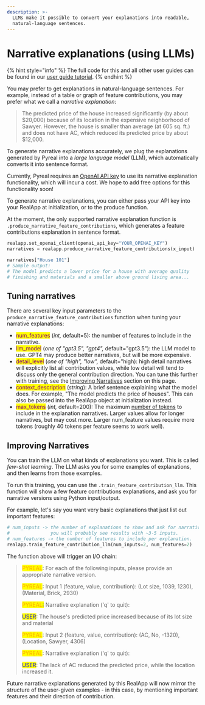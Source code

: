 ```yaml
---
description: >-
  LLMs make it possible to convert your explanations into readable,
  natural-language sentences.
---
```


# Narrative explanations (using LLMs)

{% hint style="info" %}
The full code for this and all other user guides can be found in our [user guide tutorial](https://github.com/sibyl-dev/pyreal/blob/dev/tutorials/user\_guide.ipynb).
{% endhint %}

You may prefer to get explanations in natural-language sentences. For example, instead of a table or graph of feature contributions, you may prefer what we call a _narrative explanation_:

> The predicted price of the house increased significantly (by about $20,000) because of its location in the expensive neighborhood of Sawyer. However, the house is smaller than average (at 605 sq. ft.) and does not have AC, which reduced its predicted price by about $12,000.

To generate narrative explanations accurately, we plug the explanations generated by Pyreal into a _large language model_ (LLM), which automatically converts it into sentence format.

Currently, Pyreal requires an [OpenAI API key](https://openai.com/pricing) to use its narrative explanation functionality, which will incur a cost. We hope to add free options for this functionality soon!

To generate narrative explanations, you can either pass your API key into your RealApp at initialization, or to the produce function.&#x20;

At the moment, the only supported narrative explanation function is `.produce_narrative_feature_contributions`, which generates a feature contributions explanation in sentence format.

```python
realapp.set_openai_client(openai_api_key="YOUR_OPENAI_KEY")
narratives = realapp.produce_narrative_feature_contributions(x_input)

narratives["House 101"]
# Sample output: 
# The model predicts a lower price for a house with average quality 
# finishing and materials and a smaller above ground living area...
```

## Tuning narratives

There are several key input parameters to the `produce_narrative_feature_contributions` function when tuning your narrative explanations:

* <mark style="color:purple;">num\_features</mark> (_int,_ default=5): the number of features to include in the narrative.&#x20;
* <mark style="color:purple;">llm\_model</mark> (_one of "gpt3.5", "gpt4",_ default="gpt3.5"): the LLM model to use. GPT4 may produce better narratives, but will be more expensive.
* <mark style="color:purple;">detail\_level</mark> (_one of "high", "low",_ default="high): high detail narratives will explicitly list all contribution values, while low detail will tend to discuss only the general contribution direction. You can tune this further with training, see the [Improving Narratives](narrative-explanations-using-llms.md#improving-narratives) section on this page.
* <mark style="color:purple;">context\_description</mark> (_string_): A brief sentence explaining what the model does. For example, "The model predicts the price of houses". This can also be passed into the RealApp object at initialization instead.
* <mark style="color:purple;">max\_tokens</mark> (_int,_ default=200): The maximum [number of tokens](https://platform.openai.com/tokenizer) to include in the explanation narratives. Larger values allow for longer narratives, but may cost more. Larger num\_feature values require more tokens (roughly 40 tokens per feature seems to work well).

## Improving Narratives

You can train the LLM on what kinds of explanations you want. This is called _few-shot learning_. The LLM asks you for some examples of explanations, and then learns from those examples.

To run this training, you can use the `.train_feature_contribution_llm`. This function will show a few feature contributions explanations, and ask you for narrative versions using Python input/output.

For example, let's say you want very basic explanations that just list out important features:

```python
# num_inputs -> the number of explanations to show and ask for narrative versions of
#               you will probably see results with ~3-5 inputs.
# num_features -> the number of features to include per explanation.
realapp.train_feature_contribution_llm(num_inputs=2, num_features=2)
```

The function above will trigger an I/O chain:

> <mark style="color:orange;">PYREAL</mark>: For each of the following inputs, please provide an appropriate narrative version.
>
> <mark style="color:orange;">PYREAL</mark>: Input 1 (feature, value, contribution): (Lot size, 1039, 1230), (Material, Brick, 2930)
>
> <mark style="color:orange;">PYREAL</mark><mark style="color:blue;">:</mark> Narrative explanation ('q' to quit):&#x20;
>
> <mark style="color:blue;">USER</mark>: The house's predicted price increased because of its lot size and material
>
> <mark style="color:orange;">PYREAL</mark>: Input 2 (feature, value, contribution): (AC, No, -1320), (Location, Sawyer, 4306)
>
> <mark style="color:orange;">PYREAL</mark>: Narrative explanation ('q' to quit):&#x20;
>
> <mark style="color:blue;">USER</mark>: The lack of AC reduced the predicted price, while the location increased it.

Future narrative explanations generated by this RealApp will now mirror the structure of the user-given examples - in this case, by mentioning important features and their direction of contribution.
